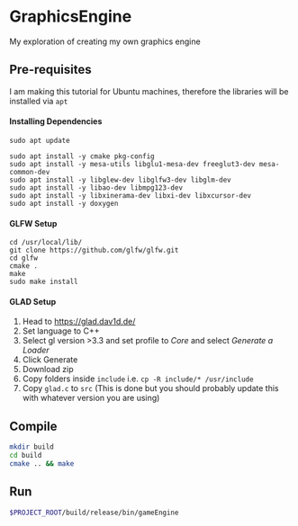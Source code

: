 # GraphicsEngine
My exploration of creating my own graphics engine

## Pre-requisites

I am making this tutorial for Ubuntu machines, therefore the libraries will be installed via `apt`

#### Installing Dependencies
```
sudo apt update

sudo apt install -y cmake pkg-config
sudo apt install -y mesa-utils libglu1-mesa-dev freeglut3-dev mesa-common-dev
sudo apt install -y libglew-dev libglfw3-dev libglm-dev
sudo apt install -y libao-dev libmpg123-dev
sudo apt install -y libxinerama-dev libxi-dev libxcursor-dev
sudo apt install -y doxygen 
```

#### GLFW Setup
```
cd /usr/local/lib/
git clone https://github.com/glfw/glfw.git
cd glfw
cmake .
make
sudo make install
```

#### GLAD Setup

1. Head to https://glad.dav1d.de/
2. Set language to C++
3. Select gl version >3.3 and set profile to *Core* and select *Generate a Loader*
4. Click Generate
5. Download zip
6. Copy folders inside `include` i.e. `cp -R include/* /usr/include`
7. Copy `glad.c` to `src` (This is done but you should probably update this with whatever version you are using)


## Compile

```bash
mkdir build
cd build
cmake .. && make
```

## Run

```bash
$PROJECT_ROOT/build/release/bin/gameEngine
```
